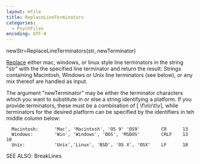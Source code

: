 ```yaml
---
layout: mfile
title: ReplaceLineTerminators
categories:
  - PsychFiles
encoding: UTF-8
---
```


newStr=ReplaceLineTerminators(str, newTerminator)

[Replace](/docs/Replace) either mac, windows, or linux style line terminators in the
string "str" with the the specified line terminator and return the
result. Strings containing Macintosh, Windows or Unix line terminators
(see below), or any mix thereof are handled as input.

The argument "newTerminator" may be either the terminator characters
which you want to substitute in or else a string identifying a
platform. If you provide terminators, these must be a combination of [
\\f\\n\\r\\t\\v], while terminators for the desired platform can be specified
by the identifiers in teh middle column below:

      Macintosh:      'Mac', 'Macintosh', 'OS 9' 'OS9'        CR      13
      Windows:        'Win', 'Windows', 'DOS', 'MSDOS'        CRLF    13 10
      Unix:           'Unix','Linux', 'BSD', 'OS X', 'OSX'    LF      10

SEE ALSO: BreakLines